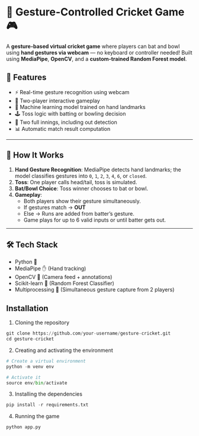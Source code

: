 # 🏏 Gesture-Controlled Cricket Game 🎮

A **gesture-based virtual cricket game** where players can bat and bowl using **hand gestures via webcam** — no keyboard or controller needed! Built using **MediaPipe**, **OpenCV**, and a **custom-trained Random Forest model**.


## 🎯 Features

- ⚡ Real-time gesture recognition using webcam
- 🤝 Two-player interactive gameplay
- 🧠 Machine learning model trained on hand landmarks
- 🕹️ Toss logic with batting or bowling decision
- 🏏 Two full innings, including out detection
- 📊 Automatic match result computation

---

## 🧠 How It Works

1. **Hand Gesture Recognition**: MediaPipe detects hand landmarks; the model classifies gestures into `0`, `1`, `2`, `3`, `4`, `6`, or `closed`.
2. **Toss**: One player calls head/tail, toss is simulated.
3. **Bat/Bowl Choice**: Toss winner chooses to bat or bowl.
4. **Gameplay**:
   - Both players show their gesture simultaneously.
   - If gestures match → **OUT**
   - Else → Runs are added from batter’s gesture.
   - Game plays for up to 6 valid inputs or until batter gets out.

---

## 🛠️ Tech Stack

- Python 🐍
- MediaPipe ✋ (Hand tracking)
- OpenCV 🎥 (Camera feed + annotations)
- Scikit-learn 🤖 (Random Forest Classifier)
- Multiprocessing 🔁 (Simultaneous gesture capture from 2 players)

## Installation

1. Cloning the repository
``` python
git clone https://github.com/your-username/gesture-cricket.git
cd gesture-cricket
```
2. Creating and activating the environment
``` python
# Create a virtual environment 
python -m venv env

# Activate it
source env/bin/activate

```
3. Installing the dependencies
``` python
pip install -r requirements.txt
```

4. Running the game
``` python
python app.py
```
